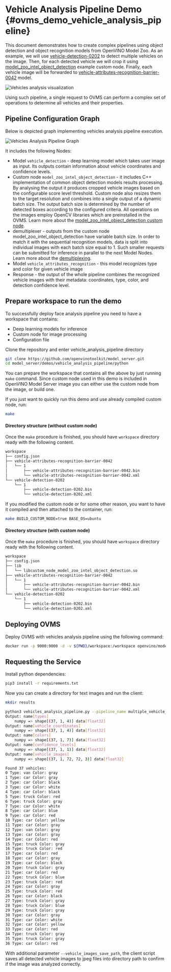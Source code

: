 # Vehicle Analysis Pipeline Demo {#ovms_demo_vehicle_analysis_pipeline}
This document demonstrates how to create complex pipelines using object detection and object recognition models from OpenVINO Model Zoo. As an example, we will use [vehicle-detection-0202](https://github.com/openvinotoolkit/open_model_zoo/blob/2022.1.0/models/intel/vehicle-detection-0202/README.md) to detect multiple vehicles on the image. Then, for each detected vehicle we will crop it using [model_zoo_intel_object_detection](https://github.com/openvinotoolkit/model_server/tree/releases/2024/0/src/custom_nodes/model_zoo_intel_object_detection) example custom node. Finally, each vehicle image will be forwarded to [vehicle-attributes-recognition-barrier-0042](https://github.com/openvinotoolkit/open_model_zoo/blob/2022.1.0/models/intel/vehicle-attributes-recognition-barrier-0042/README.md) model.

![Vehicles analysis visualization](vehicles_analysis.png)

Using such pipeline, a single request to OVMS can perform a complex set of operations to determine all vehicles and their properties.

## Pipeline Configuration Graph

Below is depicted graph implementing vehicles analysis pipeline execution. 

![Vehicles Analysis Pipeline Graph](vehicles_analysis_graph.svg)

It includes the following Nodes:
- Model `vehicle_detection` - deep learning model which takes user image as input. Its outputs contain information about vehicle coordinates and confidence levels.
- Custom node `model_zoo_intel_object_detection` - it includes C++ implementation of common object detection models results processing. By analysing the output it produces cropped vehicle images based on the configurable score level threshold. Custom node also resizes them to the target resolution and combines into a single output of a dynamic batch size. The output batch size is determined by the number of detected
boxes according to the configured criteria. All operations on the images employ OpenCV libraries which are preinstalled in the OVMS. Learn more about the [model_zoo_intel_object_detection custom node](https://github.com/openvinotoolkit/model_server/tree/releases/2024/0/src/custom_nodes/model_zoo_intel_object_detection).
- demultiplexer - outputs from the custom node model_zoo_intel_object_detection have variable batch size. In order to match it with the sequential recognition models, data is split into individual images with each batch size equal to 1.
Such smaller requests can be submitted for inference in parallel to the next Model Nodes. Learn more about the [demultiplexing](../../../docs/demultiplexing.md).
- Model `vehicle_attributes_recognition` - this model recognizes type and color for given vehicle image
- Response - the output of the whole pipeline combines the recognized vehicle images with their metadata: coordinates, type, color, and detection confidence level. 

## Prepare workspace to run the demo

To successfully deploy face analysis pipeline you need to have a workspace that contains:
- Deep learning models for inference
- Custom node for image processing
- Configuration file

Clone the repository and enter vehicle_analysis_pipeline directory
```bash
git clone https://github.com/openvinotoolkit/model_server.git
cd model_server/demos/vehicle_analysis_pipeline/python
```

You can prepare the workspace that contains all the above by just running `make` command.
Since custom node used in this demo is included in OpenVINO Model Server image you can either use the custom node from the image, or build one.

If you just want to quickly run this demo and use already compiled custom node, run: 

```bash
make
```

#### Directory structure (without custom node)

Once the `make` procedure is finished, you should have `workspace` directory ready with the following content.

```bash
workspace
├── config.json
├── vehicle-attributes-recognition-barrier-0042
│   └── 1
│       ├── vehicle-attributes-recognition-barrier-0042.bin
│       └── vehicle-attributes-recognition-barrier-0042.xml
└── vehicle-detection-0202
    └── 1
        ├── vehicle-detection-0202.bin
        └── vehicle-detection-0202.xml

```

If you modified the custom node or for some other reason, you want to have it compiled and then attached to the container, run:

```bash
make BUILD_CUSTOM_NODE=true BASE_OS=ubuntu
```

#### Directory structure (with custom node)

Once the `make` procedure is finished, you should have `workspace` directory ready with the following content.
```bash
workspace
├── config.json
├── lib
│   └── libcustom_node_model_zoo_intel_object_detection.so
├── vehicle-attributes-recognition-barrier-0042
│   └── 1
│       ├── vehicle-attributes-recognition-barrier-0042.bin
│       └── vehicle-attributes-recognition-barrier-0042.xml
└── vehicle-detection-0202
    └── 1
        ├── vehicle-detection-0202.bin
        └── vehicle-detection-0202.xml
```

## Deploying OVMS

Deploy OVMS with vehicles analysis pipeline using the following command:

```bash
docker run -p 9000:9000 -d -v ${PWD}/workspace:/workspace openvino/model_server --config_path /workspace/config.json --port 9000
```

## Requesting the Service

Install python dependencies:
```bash
pip3 install -r requirements.txt
``` 

Now you can create a directory for text images and run the client:
```bash
mkdir results
```
```bash
python3 vehicles_analysis_pipeline.py --pipeline_name multiple_vehicle_recognition --grpc_port 9000 --image_input_path ../../common/static/images/cars/road1.jpg --vehicle_images_output_name vehicle_images --vehicle_images_save_path ./results --image_width 512 --image_height 512 --input_image_layout NHWC
Output: name[types]
    numpy => shape[(37, 1, 4)] data[float32]
Output: name[vehicle_coordinates]
    numpy => shape[(37, 1, 4)] data[float32]
Output: name[colors]
    numpy => shape[(37, 1, 7)] data[float32]
Output: name[confidence_levels]
    numpy => shape[(37, 1, 1)] data[float32]
Output: name[vehicle_images]
    numpy => shape[(37, 1, 72, 72, 3)] data[float32]

Found 37 vehicles:
0 Type: van Color: gray
1 Type: car Color: gray
2 Type: car Color: black
3 Type: car Color: white
4 Type: car Color: black
5 Type: truck Color: red
6 Type: truck Color: gray
7 Type: car Color: white
8 Type: car Color: blue
9 Type: car Color: red
10 Type: car Color: yellow
11 Type: car Color: gray
12 Type: van Color: gray
13 Type: car Color: gray
14 Type: car Color: red
15 Type: truck Color: gray
16 Type: truck Color: red
17 Type: car Color: red
18 Type: car Color: gray
19 Type: car Color: black
20 Type: truck Color: gray
21 Type: car Color: red
22 Type: truck Color: blue
23 Type: truck Color: red
24 Type: car Color: gray
25 Type: truck Color: red
26 Type: car Color: black
27 Type: truck Color: gray
28 Type: truck Color: blue
29 Type: truck Color: gray
30 Type: car Color: gray
31 Type: car Color: white
32 Type: car Color: yellow
33 Type: car Color: red
34 Type: truck Color: gray
35 Type: truck Color: gray
36 Type: car Color: red
```

With additional parameter `--vehicle_images_save_path`, the client script saves all detected vehicle images to jpeg files into directory path to confirm
if the image was analyzed correctly.
